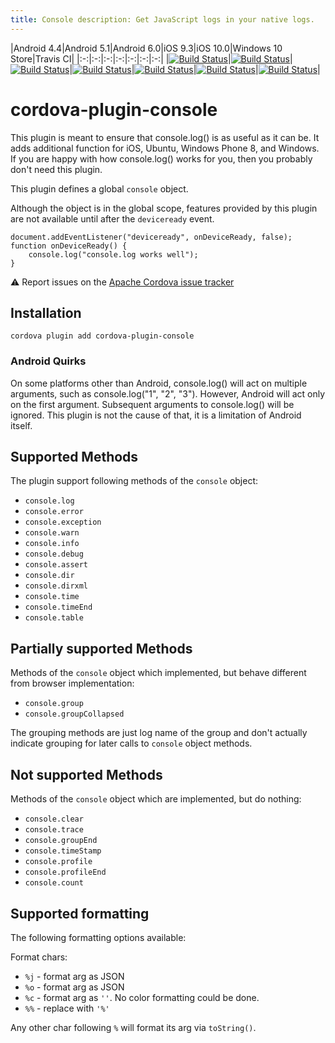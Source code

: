 ```yaml
---
title: Console description: Get JavaScript logs in your native logs.
---
```

<!---
# license: Licensed to the Apache Software Foundation (ASF) under one
#         or more contributor license agreements.  See the NOTICE file
#         distributed with this work for additional information
#         regarding copyright ownership.  The ASF licenses this file
#         to you under the Apache License, Version 2.0 (the
#         "License"); you may not use this file except in compliance
#         with the License.  You may obtain a copy of the License at
#
#           http://www.apache.org/licenses/LICENSE-2.0
#
#         Unless required by applicable law or agreed to in writing,
#         software distributed under the License is distributed on an
#         "AS IS" BASIS, WITHOUT WARRANTIES OR CONDITIONS OF ANY
#         KIND, either express or implied.  See the License for the
#         specific language governing permissions and limitations
#         under the License.
-->

|Android 4.4|Android 5.1|Android 6.0|iOS 9.3|iOS 10.0|Windows 10 Store|Travis CI| |:-:|:-:|:-:|:-:|:-:|:-:|:-:|
|[![Build Status](http://cordova-ci.cloudapp.net:8080/buildStatus/icon?job=cordova-periodic-build/PLATFORM=android-4.4,PLUGIN=cordova-plugin-console)](http://cordova-ci.cloudapp.net:8080/job/cordova-periodic-build/PLATFORM=android-4.4,PLUGIN=cordova-plugin-console/)|[![Build
Status](http://cordova-ci.cloudapp.net:8080/buildStatus/icon?job=cordova-periodic-build/PLATFORM=android-5.1,PLUGIN=cordova-plugin-console)](http://cordova-ci.cloudapp.net:8080/job/cordova-periodic-build/PLATFORM=android-5.1,PLUGIN=cordova-plugin-console/)|[![Build
Status](http://cordova-ci.cloudapp.net:8080/buildStatus/icon?job=cordova-periodic-build/PLATFORM=android-6.0,PLUGIN=cordova-plugin-console)](http://cordova-ci.cloudapp.net:8080/job/cordova-periodic-build/PLATFORM=android-6.0,PLUGIN=cordova-plugin-console/)|[![Build
Status](http://cordova-ci.cloudapp.net:8080/buildStatus/icon?job=cordova-periodic-build/PLATFORM=ios-9.3,PLUGIN=cordova-plugin-console)](http://cordova-ci.cloudapp.net:8080/job/cordova-periodic-build/PLATFORM=ios-9.3,PLUGIN=cordova-plugin-console/)|[![Build
Status](http://cordova-ci.cloudapp.net:8080/buildStatus/icon?job=cordova-periodic-build/PLATFORM=ios-10.0,PLUGIN=cordova-plugin-console)](http://cordova-ci.cloudapp.net:8080/job/cordova-periodic-build/PLATFORM=ios-10.0,PLUGIN=cordova-plugin-console/)|[![Build
Status](http://cordova-ci.cloudapp.net:8080/buildStatus/icon?job=cordova-periodic-build/PLATFORM=windows-10-store,PLUGIN=cordova-plugin-console)](http://cordova-ci.cloudapp.net:8080/job/cordova-periodic-build/PLATFORM=windows-10-store,PLUGIN=cordova-plugin-console/)|[![Build
Status](https://travis-ci.org/apache/cordova-plugin-console.svg?branch=master)](https://travis-ci.org/apache/cordova-plugin-console)|

# cordova-plugin-console

This plugin is meant to ensure that console.log() is as useful as it can be. It adds additional function for iOS,
Ubuntu, Windows Phone 8, and Windows. If you are happy with how console.log() works for you, then you probably don't
need this plugin.

This plugin defines a global `console` object.

Although the object is in the global scope, features provided by this plugin are not available until after
the `deviceready` event.

    document.addEventListener("deviceready", onDeviceReady, false);
    function onDeviceReady() {
        console.log("console.log works well");
    }

:warning: Report issues on
the [Apache Cordova issue tracker](https://issues.apache.org/jira/issues/?jql=project%20%3D%20CB%20AND%20status%20in%20%28Open%2C%20%22In%20Progress%22%2C%20Reopened%29%20AND%20resolution%20%3D%20Unresolved%20AND%20component%20%3D%20%22Plugin%20Console%22%20ORDER%20BY%20priority%20DESC%2C%20summary%20ASC%2C%20updatedDate%20DESC)

## Installation

    cordova plugin add cordova-plugin-console

### Android Quirks

On some platforms other than Android, console.log() will act on multiple arguments, such as console.log("1", "2", "3").
However, Android will act only on the first argument. Subsequent arguments to console.log() will be ignored. This plugin
is not the cause of that, it is a limitation of Android itself.

## Supported Methods

The plugin support following methods of the `console` object:

- `console.log`
- `console.error`
- `console.exception`
- `console.warn`
- `console.info`
- `console.debug`
- `console.assert`
- `console.dir`
- `console.dirxml`
- `console.time`
- `console.timeEnd`
- `console.table`

## Partially supported Methods

Methods of the `console` object which implemented, but behave different from browser implementation:

- `console.group`
- `console.groupCollapsed`

The grouping methods are just log name of the group and don't actually indicate grouping for later calls to `console`
object methods.

## Not supported Methods

Methods of the `console` object which are implemented, but do nothing:

- `console.clear`
- `console.trace`
- `console.groupEnd`
- `console.timeStamp`
- `console.profile`
- `console.profileEnd`
- `console.count`

## Supported formatting

The following formatting options available:

Format chars:

* `%j` - format arg as JSON
* `%o` - format arg as JSON
* `%c` - format arg as `''`. No color formatting could be done.
* `%%` - replace with `'%'`

Any other char following `%` will format its arg via `toString()`.
